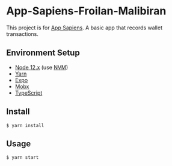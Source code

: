 # App-Sapiens-Froilan-Malibiran

This project is for [App Sapiens](https://appsapiens.uk/). A basic app that records wallet transactions.

## Environment Setup

- [Node 12.x](https://nodejs.org/en/) (use [NVM](https://github.com/nvm-sh/nvm))
- [Yarn](https://classic.yarnpkg.com/en/)
- [Expo](https://expo.io/)
- [Mobx](https://mobx.js.org)
- [TypeScript](https://www.typescriptlang.org/)

## Install

```
$ yarn install
```

## Usage

```
$ yarn start
```

